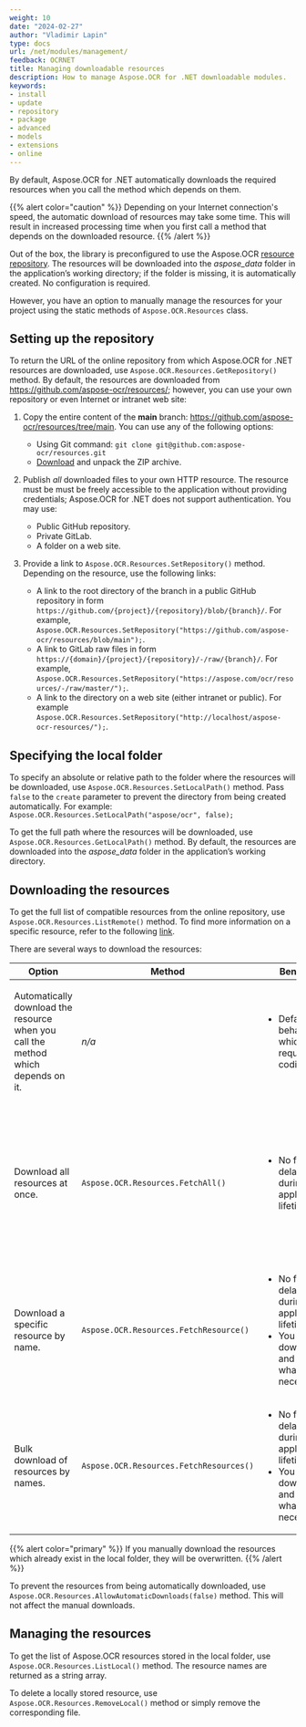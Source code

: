 ```yaml
---
weight: 10
date: "2024-02-27"
author: "Vladimir Lapin"
type: docs
url: /net/modules/management/
feedback: OCRNET
title: Managing downloadable resources
description: How to manage Aspose.OCR for .NET downloadable modules.
keywords:
- install
- update
- repository
- package
- advanced
- models
- extensions
- online
---
```


By default, Aspose.OCR for .NET automatically downloads the required resources when you call the method which depends on them.

{{% alert color="caution" %}} 
Depending on your Internet connection's speed, the automatic download of resources may take some time. This will result in increased processing time when you first call a method that depends on the downloaded resource.
{{% /alert %}}

Out of the box, the library is preconfigured to use the Aspose.OCR [resource repository](https://github.com/aspose-ocr/resources). The resources will be downloaded into the _aspose_data_ folder in the application’s working directory; if the folder is missing, it is automatically created. No configuration is required.

However, you have an option to manually manage the resources for your project using the static methods of `Aspose.OCR.Resources` class.

## Setting up the repository

To return the URL of the online repository from which Aspose.OCR for .NET resources are downloaded, use `Aspose.OCR.Resources.GetRepository()` method. By default, the resources are downloaded from https://github.com/aspose-ocr/resources/; however, you can use your own repository or even Internet or intranet web site:

1. Copy the entire content of the **main** branch: https://github.com/aspose-ocr/resources/tree/main. You can use any of the following options:

    - Using Git command: `git clone git@github.com:aspose-ocr/resources.git`
    - [Download](https://github.com/aspose-ocr/resources/archive/refs/heads/main.zip) and unpack the ZIP archive.

2. Publish _all_ downloaded files to your own HTTP resource. The resource must be must be freely accessible to the application without providing credentials; Aspose.OCR for .NET does not support authentication. You may use:

    - Public GitHub repository.
    - Private GitLab.
    - A folder on a web site.

3. Provide a link to `Aspose.OCR.Resources.SetRepository()` method. Depending on the resource, use the following links:

    - A link to the root directory of the branch in a public GitHub repository in form `https://github.com/{project}/{repository}/blob/{branch}/`. For example, `Aspose.OCR.Resources.SetRepository("https://github.com/aspose-ocr/resources/blob/main");`.
    - A link to GitLab raw files in form `https://{domain}/{project}/{repository}/-/raw/{branch}/`. For example, `Aspose.OCR.Resources.SetRepository("https://aspose.com/ocr/resources/-/raw/master/");`.
    - A link to the directory on a web site (either intranet or public). For example `Aspose.OCR.Resources.SetRepository("http://localhost/aspose-ocr-resources/");`.

## Specifying the local folder

To specify an absolute or relative path to the folder where the resources will be downloaded, use `Aspose.OCR.Resources.SetLocalPath()` method. Pass `false` to the `create` parameter to prevent the directory from being created automatically. For example: `Aspose.OCR.Resources.SetLocalPath("aspose/ocr", false);`

To get the full path where the resources will be downloaded, use `Aspose.OCR.Resources.GetLocalPath()` method. By default, the resources are downloaded into the _aspose_data_ folder in the application’s working directory.

## Downloading the resources

To get the full list of compatible resources from the online repository, use `Aspose.OCR.Resources.ListRemote()` method. To find more information on a specific resource, refer to the following [link](https://github.com/aspose-ocr/resources/blob/main/README.md#resources).

There are several ways to download the resources:

Option | Method | Benefits | Drawbacks
------ | ------ | -------- | ---------
Automatically download the resource when you call the method which depends on it. | _n/a_ | <ul><li>Default behavior which requires no coding.</li></ul> | <ul><li>Increased processing time when you first call a method that depends on the downloaded resource.</li></ul>
Download all resources at once. | `Aspose.OCR.Resources.FetchAll()` | <ul><li>No further delays during the application's lifetime.</li></ul> | <ul><li>Downloading all resource files may take a long time.</li><li>Unnecessary (unused) resources will consume network traffic and disk space.</li></ul>
Download a specific resource by name. | `Aspose.OCR.Resources.FetchResource()` | <ul><li>No further delays during the application's lifetime.</li><li>You only download and store what is necessary.</li></ul> | <ul><li>You have to manually maintain the required resources.</li></ul>
Bulk download of resources by names. | `Aspose.OCR.Resources.FetchResources()` | <ul><li>No further delays during the application's lifetime.</li><li>You only download and store what is necessary.</li></ul> | <ul><li>You have to manually maintain the required resources.</li></ul>

{{% alert color="primary" %}} 
If you manually download the resources which already exist in the local folder, they will be overwritten.
{{% /alert %}}

To prevent the resources from being automatically downloaded, use `Aspose.OCR.Resources.AllowAutomaticDownloads(false)` method. This will not affect the manual downloads.

## Managing the resources

To get the list of Aspose.OCR resources stored in the local folder, use `Aspose.OCR.Resources.ListLocal()` method. The resource names are returned as a string array.

To delete a locally stored resource, use `Aspose.OCR.Resources.RemoveLocal()` method or simply remove the corresponding file.
